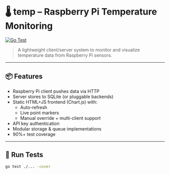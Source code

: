# 🌡 temp – Raspberry Pi Temperature Monitoring

[![Go Test](https://github.com/tnosaj/sar-temp/actions/workflows/test.yml/badge.svg)](https://github.com/myuser/temp/actions/workflows/test.yml)

> A lightweight client/server system to monitor and visualize temperature data from Raspberry Pi sensors.

---

## 📦 Features

- Raspberry Pi client pushes data via HTTP
- Server stores to SQLite (or pluggable backends)
- Static HTML+JS frontend (Chart.js) with:
  - Auto-refresh
  - Live point markers
  - Manual override + multi-client support
- API key authentication
- Modular storage & queue implementations
- 90%+ test coverage

---

## 🧪 Run Tests

```bash
go test ./... -cover

